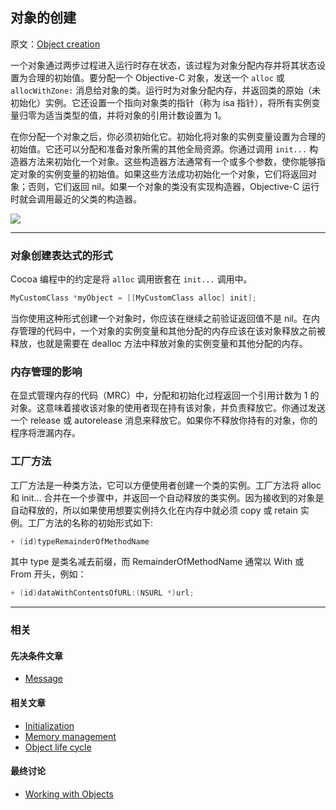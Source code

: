 ## 对象的创建

原文：[Object creation](https://developer.apple.com/library/archive/documentation/General/Conceptual/DevPedia-CocoaCore/ObjectCreation.html#//apple_ref/doc/uid/TP40008195-CH39-SW1)

一个对象通过两步过程进入运行时存在状态，该过程为对象分配内存并将其状态设置为合理的初始值。要分配一个 Objective-C 对象，发送一个 `alloc` 或 `allocWithZone:` 消息给对象的类。运行时为对象分配内存，并返回类的原始（未初始化）实例。它还设置一个指向对象类的指针（称为 isa 指针），将所有实例变量归零为适当类型的值，并将对象的引用计数设置为 1。

在你分配一个对象之后，你必须初始化它。初始化将对象的实例变量设置为合理的初始值。它还可以分配和准备对象所需的其他全局资源。你通过调用 `init...` 构造器方法来初始化一个对象。这些构造器方法通常有一个或多个参数，使你能够指定对象的实例变量的初始值。如果这些方法成功初始化一个对象，它们将返回对象；否则，它们返回 nil。如果一个对象的类没有实现构造器，Objective-C 运行时就会调用最近的父类的构造器。

![](https://gitee.com/junteng/images/raw/master/img/20211230183251.png)

---

### 对象创建表达式的形式

Cocoa 编程中的约定是将 `alloc` 调用嵌套在 `init...` 调用中。

```objectivec
MyCustomClass *myObject = [[MyCustomClass alloc] init];
```

当你使用这种形式创建一个对象时，你应该在继续之前验证返回值不是 nil。在内存管理的代码中，一个对象的实例变量和其他分配的内存应该在该对象释放之前被释放，也就是需要在 dealloc 方法中释放对象的实例变量和其他分配的内存。

### 内存管理的影响

在显式管理内存的代码（MRC）中，分配和初始化过程返回一个引用计数为 1 的对象。这意味着接收该对象的使用者现在持有该对象，并负责释放它。你通过发送一个 release 或 autorelease 消息来释放它。如果你不释放你持有的对象，你的程序将泄漏内存。

### 工厂方法

工厂方法是一种类方法，它可以方便使用者创建一个类的实例。工厂方法将 alloc 和 init... 合并在一个步骤中，并返回一个自动释放的类实例。因为接收到的对象是自动释放的，所以如果使用想要实例持久化在内存中就必须 copy 或 retain 实例。工厂方法的名称的初始形式如下:

```objectivec
+ (id)typeRemainderOfMethodName
```

其中 type 是类名减去前缀，而 RemainderOfMethodName 通常以 With 或 From 开头，例如：

```objectivec
+ (id)dataWithContentsOfURL:(NSURL *)url;
```

---

### 相关

#### 先决条件文章

* [Message](https://developer.apple.com/library/archive/documentation/General/Conceptual/DevPedia-CocoaCore/Message.html#//apple_ref/doc/uid/TP40008195-CH59-SW1)

#### 相关文章

- [Initialization](https://developer.apple.com/library/archive/documentation/General/Conceptual/DevPedia-CocoaCore/Initialization.html#//apple_ref/doc/uid/TP40008195-CH21-SW1)
- [Memory management](https://developer.apple.com/library/archive/documentation/General/Conceptual/DevPedia-CocoaCore/MemoryManagement.html#//apple_ref/doc/uid/TP40008195-CH27-SW1)
- [Object life cycle](https://developer.apple.com/library/archive/documentation/General/Conceptual/DevPedia-CocoaCore/ObjectLifeCycle.html#//apple_ref/doc/uid/TP40008195-CH55-SW1)

#### 最终讨论

* [Working with Objects](https://developer.apple.com/library/archive/documentation/Cocoa/Conceptual/ProgrammingWithObjectiveC/WorkingwithObjects/WorkingwithObjects.html#//apple_ref/doc/uid/TP40011210-CH4)



